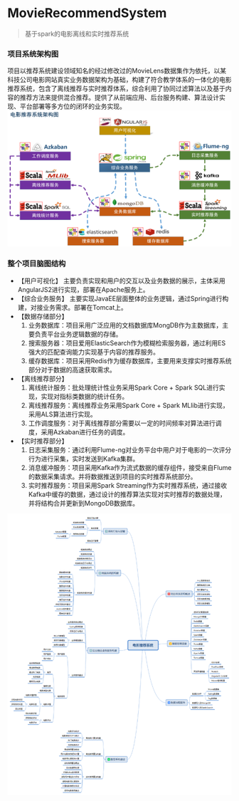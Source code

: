 # MovieRecommendSystem
>基于spark的电影离线和实时推荐系统

### 项目系统架构图
项目以推荐系统建设领域知名的经过修改过的MovieLens数据集作为依托，以某科技公司电影网站真实业务数据架构为基础，构建了符合教学体系的一体化的电影推荐系统，包含了离线推荐与实时推荐体系，综合利用了协同过滤算法以及基于内容的推荐方法来提供混合推荐。提供了从前端应用、后台服务构建、算法设计实现、平台部署等多方位的闭环的业务实现。  
![avatar](resource/framework.png)

### 整个项目脑图结构
- 【用户可视化】  主要负责实现和用户的交互以及业务数据的展示，主体采用AngularJS2进行实现，部署在Apache服务上。
- 【综合业务服务】 主要实现JavaEE层面整体的业务逻辑，通过Spring进行构建，对接业务需求。部署在Tomcat上。
- 【数据存储部分】
    1. 业务数据库：项目采用广泛应用的文档数据库MongDB作为主数据库，主要负责平台业务逻辑数据的存储。
    2. 搜索服务器：项目爱用ElasticSearch作为模糊检索服务器，通过利用ES强大的匹配查询能力实现基于内容的推荐服务。
    3. 缓存数据库：项目采用Redis作为缓存数据库，主要用来支撑实时推荐系统部分对于数据的高速获取需求。
- 【离线推荐部分】
    1. 离线统计服务：批处理统计性业务采用Spark Core + Spark SQL进行实现，实现对指标类数据的统计任务。
    2. 离线推荐服务：离线推荐业务采用Spark Core + Spark MLlib进行实现，采用ALS算法进行实现。
    3. 工作调度服务：对于离线推荐部分需要以一定的时间频率对算法进行调度，采用Azkaban进行任务的调度。
- 【实时推荐部分】
    1. 日志采集服务：通过利用Flume-ng对业务平台中用户对于电影的一次评分行为进行采集，实时发送到Kafka集群。
    2. 消息缓冲服务：项目采用Kafka作为流式数据的缓存组件，接受来自Flume的数据采集请求。并将数据推送到项目的实时推荐系统部分。
    3. 实时推荐服务：项目采用Spark Streaming作为实时推荐系统，通过接收Kafka中缓存的数据，通过设计的推荐算法实现对实时推荐的数据处理，并将结构合并更新到MongoDB数据库。

![avatar](resource/naotu.png)